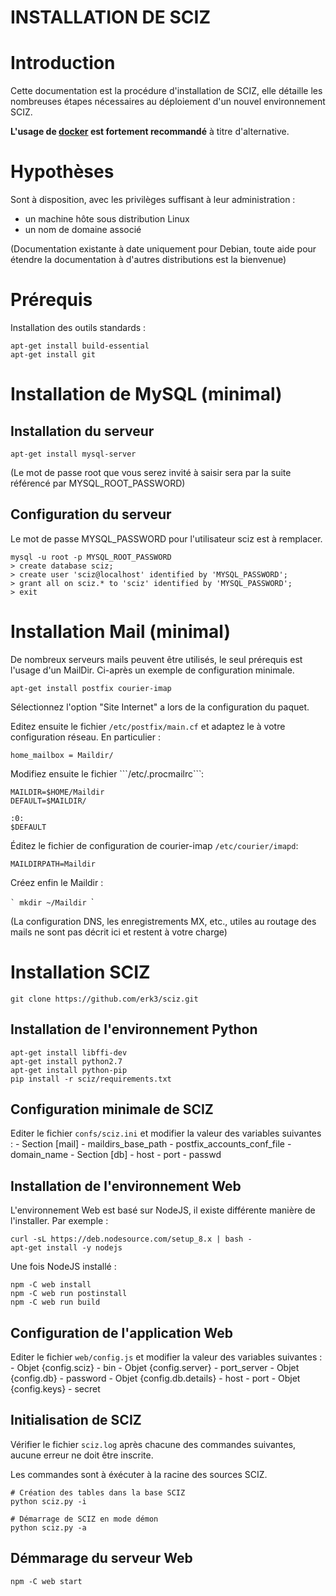 INSTALLATION DE SCIZ
===

# Introduction

Cette documentation est la procédure d'installation de SCIZ, elle détaille les nombreuses étapes nécessaires au déploiement d'un nouvel environnement SCIZ.

**L'usage de [docker](docker/README.md) est fortement recommandé** à titre d'alternative.

# Hypothèses

Sont à disposition, avec les privilèges suffisant à leur administration :
  - un machine hôte sous distribution Linux
  - un nom de domaine associé

(Documentation existante à date uniquement pour Debian, toute aide pour étendre la documentation à d'autres distributions est la bienvenue)

# Prérequis

Installation des outils standards :
```
apt-get install build-essential
apt-get install git
```

# Installation de MySQL (minimal)

## Installation du serveur
```
apt-get install mysql-server
```

(Le mot de passe root que vous serez invité à saisir sera par la suite référencé par MYSQL_ROOT_PASSWORD)

## Configuration du serveur

Le mot de passe MYSQL_PASSWORD pour l'utilisateur sciz est à remplacer.

```
mysql -u root -p MYSQL_ROOT_PASSWORD
> create database sciz;
> create user 'sciz@localhost' identified by 'MYSQL_PASSWORD';
> grant all on sciz.* to 'sciz' identified by 'MYSQL_PASSWORD';
> exit
```

# Installation Mail (minimal)

De nombreux serveurs mails peuvent être utilisés, le seul prérequis est l'usage d'un MailDir.
Ci-après un exemple de configuration minimale.

```
apt-get install postfix courier-imap 
```

Sélectionnez l'option "Site Internet" a lors de la configuration du paquet.

Editez ensuite le fichier ```/etc/postfix/main.cf``` et adaptez le à votre configuration réseau.
En particulier :
```
home_mailbox = Maildir/
```

Modifiez ensuite le fichier ```/etc/.procmailrc``̀ :
```
MAILDIR=$HOME/Maildir
DEFAULT=$MAILDIR/

:0:
$DEFAULT
```

Éditez le fichier de configuration de courier-imap ```/etc/courier/imapd```:

```
MAILDIRPATH=Maildir
```

Créez enfin le  Maildir :
 
``̀ 
mkdir ~/Maildir
``̀ 

(La configuration DNS, les enregistrements MX, etc., utiles au routage des mails ne sont pas décrit ici et restent à votre charge)

# Installation SCIZ
```
git clone https://github.com/erk3/sciz.git
```

## Installation de l'environnement Python
```
apt-get install libffi-dev
apt-get install python2.7
apt-get install python-pip
pip install -r sciz/requirements.txt
```

## Configuration minimale de SCIZ

Editer le fichier ```confs/sciz.ini``` et modifier la valeur des variables suivantes :
    - Section \[mail\]
      - maildirs_base_path
      - postfix_accounts_conf_file
      - domain_name
    - Section \[db\]
      - host
      - port
      - passwd

## Installation de l'environnement Web

L'environnement Web est basé sur NodeJS, il existe différente manière de l'installer. Par exemple :

```
curl -sL https://deb.nodesource.com/setup_8.x | bash -
apt-get install -y nodejs
```

Une fois NodeJS installé :

```
npm -C web install
npm -C web run postinstall
npm -C web run build
```

## Configuration de l'application Web

Editer le fichier ```web/config.js``` et modifier la valeur des variables suivantes :
    - Objet {config.sciz}
      - bin
    - Objet {config.server}
      - port_server
    - Objet {config.db}
      - password
    - Objet {config.db.details}
      - host
      - port
    - Objet {config.keys}
      - secret

## Initialisation de SCIZ

Vérifier le fichier ```sciz.log``` après chacune des commandes suivantes, aucune erreur ne doit être inscrite.

Les commandes sont à éxécuter à la racine des sources SCIZ.

```
# Création des tables dans la base SCIZ
python sciz.py -i

# Démarrage de SCIZ en mode démon
python sciz.py -a
```

## Démmarage du serveur Web

```
npm -C web start
```
